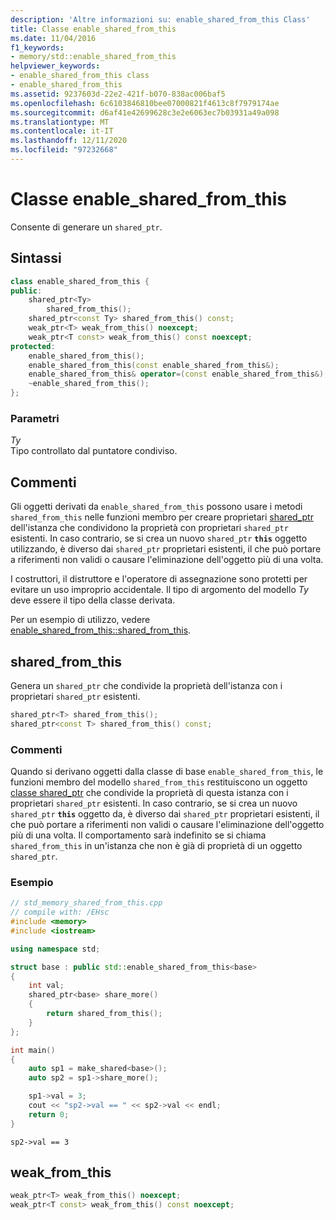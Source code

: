 ```yaml
---
description: 'Altre informazioni su: enable_shared_from_this Class'
title: Classe enable_shared_from_this
ms.date: 11/04/2016
f1_keywords:
- memory/std::enable_shared_from_this
helpviewer_keywords:
- enable_shared_from_this class
- enable_shared_from_this
ms.assetid: 9237603d-22e2-421f-b070-838ac006baf5
ms.openlocfilehash: 6c6103846810bee07000821f4613c8f7979174ae
ms.sourcegitcommit: d6af41e42699628c3e2e6063ec7b03931a49a098
ms.translationtype: MT
ms.contentlocale: it-IT
ms.lasthandoff: 12/11/2020
ms.locfileid: "97232668"
---
```

# <a name="enable_shared_from_this-class"></a>Classe enable_shared_from_this

Consente di generare un `shared_ptr`.

## <a name="syntax"></a>Sintassi

```cpp
class enable_shared_from_this {
public:
    shared_ptr<Ty>
        shared_from_this();
    shared_ptr<const Ty> shared_from_this() const;
    weak_ptr<T> weak_from_this() noexcept;
    weak_ptr<T const> weak_from_this() const noexcept;
protected:
    enable_shared_from_this();
    enable_shared_from_this(const enable_shared_from_this&);
    enable_shared_from_this& operator=(const enable_shared_from_this&);
    ~enable_shared_from_this();
};
```

### <a name="parameters"></a>Parametri

*Ty*\
Tipo controllato dal puntatore condiviso.

## <a name="remarks"></a>Commenti

Gli oggetti derivati da `enable_shared_from_this` possono usare i metodi `shared_from_this` nelle funzioni membro per creare proprietari [shared_ptr](../standard-library/shared-ptr-class.md) dell'istanza che condividono la proprietà con proprietari `shared_ptr` esistenti. In caso contrario, se si crea un nuovo `shared_ptr` **`this`** oggetto utilizzando, è diverso dai `shared_ptr` proprietari esistenti, il che può portare a riferimenti non validi o causare l'eliminazione dell'oggetto più di una volta.

I costruttori, il distruttore e l'operatore di assegnazione sono protetti per evitare un uso improprio accidentale. Il tipo di argomento del modello *Ty* deve essere il tipo della classe derivata.

Per un esempio di utilizzo, vedere [enable_shared_from_this::shared_from_this](#shared_from_this).

## <a name="shared_from_this"></a><a name="shared_from_this"></a> shared_from_this

Genera un `shared_ptr` che condivide la proprietà dell'istanza con i proprietari `shared_ptr` esistenti.

```cpp
shared_ptr<T> shared_from_this();
shared_ptr<const T> shared_from_this() const;
```

### <a name="remarks"></a>Commenti

Quando si derivano oggetti dalla classe di base `enable_shared_from_this`, le funzioni membro del modello `shared_from_this` restituiscono un oggetto [classe shared_ptr](../standard-library/shared-ptr-class.md) che condivide la proprietà di questa istanza con i proprietari `shared_ptr` esistenti. In caso contrario, se si crea un nuovo `shared_ptr` **`this`** oggetto da, è diverso dai `shared_ptr` proprietari esistenti, il che può portare a riferimenti non validi o causare l'eliminazione dell'oggetto più di una volta. Il comportamento sarà indefinito se si chiama `shared_from_this` in un'istanza che non è già di proprietà di un oggetto `shared_ptr`.

### <a name="example"></a>Esempio

```cpp
// std_memory_shared_from_this.cpp
// compile with: /EHsc
#include <memory>
#include <iostream>

using namespace std;

struct base : public std::enable_shared_from_this<base>
{
    int val;
    shared_ptr<base> share_more()
    {
        return shared_from_this();
    }
};

int main()
{
    auto sp1 = make_shared<base>();
    auto sp2 = sp1->share_more();

    sp1->val = 3;
    cout << "sp2->val == " << sp2->val << endl;
    return 0;
}
```

```Output
sp2->val == 3
```

## <a name="weak_from_this"></a><a name="weak_from_this"></a> weak_from_this

```cpp
weak_ptr<T> weak_from_this() noexcept;
weak_ptr<T const> weak_from_this() const noexcept;
```
